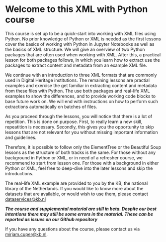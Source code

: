 # Welcome to this XML with Python course

This course is set up to be a quick-start into working with XML files using Python. No prior knowledge of Python or XML is needed as the first lessons cover the basics of working with Python in 
Jupyter Notebooks as well as the basics of XML structure. We will give an overview of two Python packages that are often used when working with XML. 
After this, a practical lesson for both packages follows, in which you learn how to extract use the packages to extract content and metadata from an example XML file. 

We continue with an introduction to three XML formats that are commonly used in Digital Heritage institutions. 
The remaining lessons are practial examples and exercise the get familiar in extracting content and metadata from these files with Python. 
The use both packages and real-life XML examples to show the differences, and to provide working code blocks to base future work on.
We will end with instructions on how to perform such extractions automatically on batches of files. 

As you proceed through the lessons, you will notice that there is a lot of repetition. This is done on purpose. First, to really learn a new skill, repeatition is necessary.
Secondly, this gives you the opportunity to skip lessons that are not relevant for you without missing important information and guidelines. 

Therefore, it is possible to follow only the ElementTree or the Beautiful Soup lessons as the structure of both tracks is the same. 
For those without any background in Python or XML, or in need of a refresher course, we recommend to start from lesson one. 
For those with a background in either Python or XML, feel free to deep-dive into the later lessons and skip the introductions.

The real-life XML example are provided to you by the KB, the national library of the Netherlands.
If you would like to know more about the datasets that are available, or would wish to use them, please contact dataservices@kb.nl

***The course and supplemental material are still in beta. Despite our best intentions there may still be some errors in the material. These can be reported as issues on our Github repository***

If you have any questions about the course, please contact us via mirjam.cuper@kb.nl.

 





